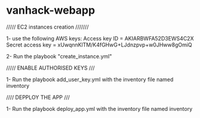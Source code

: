 # vanhack-webapp
///// EC2 instances creation ///////

1- use the following AWS keys:
   Access key ID  = AKIARBWFA52D3EWS4C2X
   Secret access key = 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

2- Run the playbook "create_instance.yml"
   
///// ENABLE AUTHORISED KEYS ///

1- Run the playbook add_user_key.yml with the inventory file named inventory

//// DEPPLOY THE APP ///

1- Run the playbook deploy_app.yml with the inventory file named inventory


   

